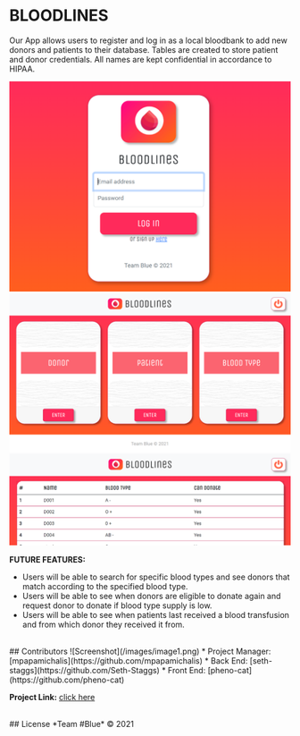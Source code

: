 # BLOODLINES    

Our App allows users to register and log in as a local bloodbank to add new donors and patients to their database. Tables are created to store patient and donor credentials. All names are kept confidential in accordance to HIPAA. 

![Screenshot](/images/login.png)
![Screenshot](/images/home.png)
![Screenshot](/images/donors.png)

**FUTURE FEATURES:**
 
 * Users will be able to search for specific blood types and see donors that match according to the specified blood type.
 * Users will be able to see when donors are eligible to donate again and request donor to donate if blood type supply is low.
 * Users will be able to see when patients last received a blood transfusion and from which donor they received it from. 

<br>
## Contributors
![Screenshot](/images/image1.png)
* Project Manager: [mpapamichalis](https://github.com/mpapamichalis)
* Back End: [seth-staggs](https://github.com/Seth-Staggs)
* Front End: [pheno-cat](https://github.com/pheno-cat)

**Project Link:**
[click here](https://github.com/mpapamichalis/Project-2) 

<br>
## License
*Team #Blue* © 2021